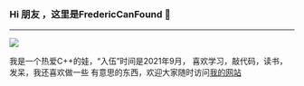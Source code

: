 ### Hi 朋友 ，这里是FredericCanFound 👋

---

![](https://github-readme-stats.vercel.app/api?username=Camkelio)

我是一个热爱C++的娃，“入伍”时间是2021年9月，
喜欢学习，敲代码，读书，发呆，我还喜欢做一些
有意思的东西，欢迎大家随时访问[我的网站](https://ialeaderkimo.code.blog/)

<!--
**AleaderKimo/AleaderKimo** is a ✨ _special_ ✨ repository because its `README.md` (this file) appears on your GitHub profile.

Here are some ideas to get you started:

- 🔭 I’m currently working on ...
- 🌱 I’m currently learning ...
- 👯 I’m looking to collaborate on ...
- 🤔 I’m looking for help with ...
- 💬 Ask me about ...
- 📫 How to reach me: ...
- 😄 Pronouns: ...
- ⚡ Fun fact: ...
-->

